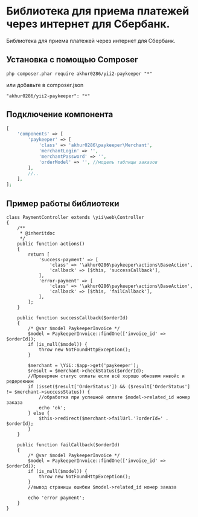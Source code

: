 Библиотека для приема платежей через интернет для Сбербанк.
===========================================================
Библиотека для приема платежей через интернет для Сбербанк.

Установка с помощью Composer
------------


```
php composer.phar require akhur0286/yii2-paykeeper "*"
```

или добавьте в composer.json

```
"akhur0286/yii2-paykeeper": "*"
```

Подключение компонента
-----

```php
[
    'components' => [
        'paykeeper' => [
            'class' => 'akhur0286\paykeeper\Merchant',
            'merchantLogin' => '',
            'merchantPassword' => '',
            'orderModel' => '', //модель таблицы заказов
        ],
        //..
    ],
];
```

Пример работы библиотеки
-----

```
class PaymentController extends \yii\web\Controller
{
    /**
     * @inheritdoc
     */
    public function actions()
    {
        return [
            'success-payment' => [
                'class' => '\akhur0286\paykeeper\actions\BaseAction',
                'callback' => [$this, 'successCallback'],
            ],
            'error-payment' => [
                'class' => '\akhur0286\paykeeper\actions\BaseAction',
                'callback' => [$this, 'failCallback'],
            ],
        ];
    }

    public function successCallback($orderId)
    {
        /* @var $model PaykeeperInvoice */
        $model = PaykeeperInvoice::findOne(['invoice_id' => $orderId]);
        if (is_null($model)) {
            throw new NotFoundHttpException();
        }

        $merchant = \Yii::$app->get('paykeeper');
        $result = $merchant->checkStatus($orderId);
        //Проверяем статус оплаты если всё хорошо обновим инвойс и редерекним
        if (isset($result['OrderStatus']) && ($result['OrderStatus'] != $merchant->successStatus)) {
            //обработка при успешной оплате $model->related_id номер заказа
            echo 'ok';
        } else {
            $this->redirect($merchant->failUrl.'?orderId=' . $orderId);
        }
    }
    
    public function failCallback($orderId)
    {
        /* @var $model PaykeeperInvoice */
        $model = PaykeeperInvoice::findOne(['invoice_id' => $orderId]);
        if (is_null($model)) {
            throw new NotFoundHttpException();
        }
        //вывод страницы ошибки $model->related_id номер заказа

        echo 'error payment';
    }
}
```

